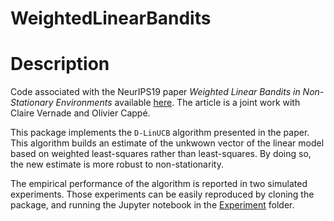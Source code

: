 # WeightedLinearBandits

# Description

Code associated with the NeurIPS19 paper *Weighted Linear Bandits in Non-Stationary Environments* available [here](https://arxiv.org/abs/1909.09146). The article is a joint work with Claire Vernade and Olivier Cappé.

This package implements the `D-LinUCB` algorithm presented in the paper. This algorithm builds an estimate of the unkwown vector of the linear model based on weighted least-squares rather than least-squares. By doing so, the new estimate is more robust to non-stationarity.

The empirical performance of the algorithm is reported in two simulated experiments. Those experiments can be easily reproduced by cloning the package, and running the Jupyter notebook in the [Experiment](Experiments/) folder.

